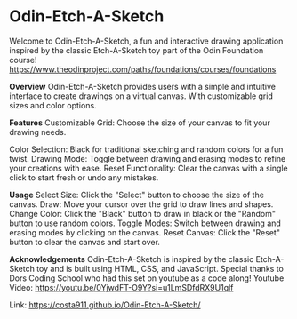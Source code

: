 # Odin-Etch-A-Sketch

Welcome to Odin-Etch-A-Sketch, a fun and interactive drawing application inspired by the classic Etch-A-Sketch toy part of the Odin Foundation course!
https://www.theodinproject.com/paths/foundations/courses/foundations

**Overview**
Odin-Etch-A-Sketch provides users with a simple and intuitive interface to create drawings on a virtual canvas. With customizable grid sizes and color options.

**Features**
Customizable Grid: Choose the size of your canvas to fit your drawing needs.

Color Selection: Black for traditional sketching and random colors for a fun twist.
Drawing Mode: Toggle between drawing and erasing modes to refine your creations with ease.
Reset Functionality: Clear the canvas with a single click to start fresh or undo any mistakes.

**Usage**
Select Size: Click the "Select" button to choose the size of the canvas.
Draw: Move your cursor over the grid to draw lines and shapes.
Change Color: Click the "Black" button to draw in black or the "Random" button to use random colors.
Toggle Modes: Switch between drawing and erasing modes by clicking on the canvas.
Reset Canvas: Click the "Reset" button to clear the canvas and start over.


**Acknowledgements**
Odin-Etch-A-Sketch is inspired by the classic Etch-A-Sketch toy and is built using HTML, CSS, and JavaScript. 
Special thanks to Dors Coding School who had this set on youtube as a code along!
Youtube Video: https://youtu.be/0YjwdFT-O9Y?si=u1LmSDfdRX9U1qlf 

Link: https://costa911.github.io/Odin-Etch-A-Sketch/
